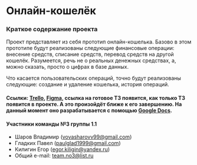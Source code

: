 # Онлайн-кошелёк

### Краткое содержание проекта
Проект представляет из себя прототип онлайн-кошелька. Базово в этом прототипе будут реализованы следующие финансовые операции: внесение средств, списание средств, перевод средств на другой кошелёк. Разумеется, речь не о реальных денежных средствах, а, можно сказать, просто о цифрах в базе данных.

Что касается пользовательских операций, точно будут реализованы следующие: создание и удаление кошелька, история операций.

#### Ссылки: [Trello](https://trello.com/b/Nwywkeih/onlinewallet "Проект в Trello команды №3"), [Figma](https://www.figma.com/files/project/6639882/OnlineWallet "Проект в Figma команды №3"), cсылка на готовое ТЗ появится, как только ТЗ появится в проекте. А это произойдёт ближе к его завершению. На данный момент оно разрабатывается с помощью [Google Docs](https://docs.google.com/document/d/1acGc4rVUPPcZ8SFIk1AeWLRRtEUkEWpRm0hXwhvxdFw/edit "Незаконченный вариант ТЗ").

#### Участники команды №3 группы 1.1
- Шаров Владимир (vovasharovv99@gmail.com)
- Гладких Павел (paulglad1999@gmail.com)
- Килигин Егор (egor.kiligin@yandex.ru)
- Общий e-mail: team.no3@list.ru

